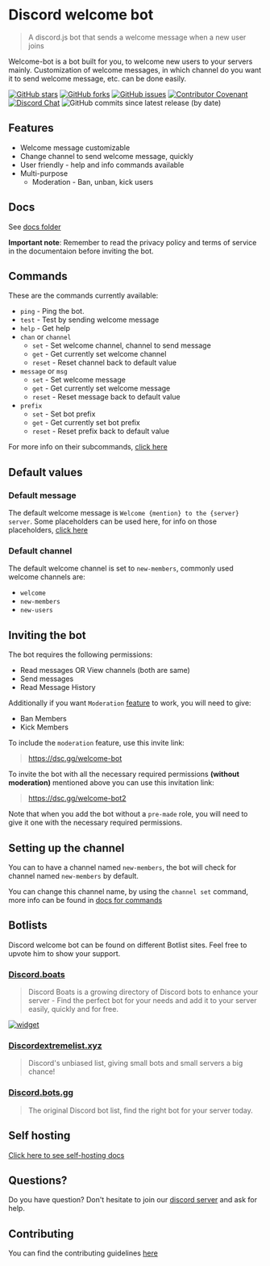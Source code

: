 # Discord welcome bot

> A discord.js bot that sends a welcome message when a new user joins

Welcome-bot is a bot built for you, to welcome new users to your servers mainly. Customization of welcome messages, in which channel do you want it to send welcome message, etc. can be done easily.

[![GitHub stars](https://img.shields.io/github/stars/Welcome-Bot/welcome-bot)](https://github.com/Welcome-Bot/welcome-bot/stargazers)
[![GitHub forks](https://img.shields.io/github/forks/Welcome-Bot/welcome-bot)](https://github.com/Welcome-Bot/welcome-bot/network)
[![GitHub issues](https://img.shields.io/github/issues/Welcome-Bot/welcome-bot)](https://github.com/Welcome-Bot/welcome-bot/issues)
[![Contributor Covenant](https://img.shields.io/badge/Contributor%20Covenant-2.0-4baaaa.svg)](https://github.com/Welcome-Bot/welcome-bot/blob/main/.github/CODE_OF_CONDUCT.md)
[![Discord Chat](https://img.shields.io/discord/836854115526770708?color=7289da&label=discord)](https://discord.gg/xxU7akJNbC)
![GitHub commits since latest release (by date)](https://img.shields.io/github/commits-since/Welcome-Bot/welcome-bot/latest)

## Features
- Welcome message customizable
- Change channel to send welcome message, quickly
- User friendly - help and info commands available
- Multi-purpose
    - Moderation - Ban, unban, kick users

## Docs

See [docs folder](https://github.com/Welcome-Bot/welcome-bot/tree/main/docs)

**Important note**: Remember to read the privacy policy and terms of service in the documentaion before inviting the bot.

## Commands
These are the commands currently available:
- `ping` - Ping the bot.
- `test` - Test by sending welcome message
- `help` - Get help
- `chan` or `channel`
    - `set` - Set welcome channel, channel to send message
    - `get` - Get currently set welcome channel
    - `reset` - Reset channel back to default value
- `message` or `msg`
    - `set` - Set welcome message
    - `get` - Get currently set welcome message
    - `reset` - Reset message back to default value
- `prefix`
    - `set` - Set bot prefix
    - `get` - Get currently set bot prefix
    - `reset` - Reset prefix back to default value

For more info on their subcommands, [click here](https://github.com/Welcome-Bot/welcome-bot/blob/main/docs/commands.md)

## Default values

### Default message

The default welcome message is `Welcome {mention} to the {server} server`. Some placeholders can be used here, for info on those placeholders, [click here](https://github.com/Welcome-Bot/welcome-bot/blob/new-features/docs/commands.md#placeholders-in-welcome-message)

### Default channel

The default welcome channel is set to `new-members`, commonly used welcome channels are:
- `welcome`
- `new-members`
- `new-users`

## Inviting the bot

The bot requires the following permissions:

- Read messages OR View channels (both are same)
- Send messages
- Read Message History

Additionally if you want `Moderation` [feature](#Features) to work, you will need to give:

- Ban Members
- Kick Members

To include the `moderation` feature, use this invite link:
> https://dsc.gg/welcome-bot

To invite the bot with all the necessary required permissions **(without moderation)** mentioned above you can use this invitation link:
> https://dsc.gg/welcome-bot2

Note that when you add the bot without a `pre-made` role, you will need to give it one with the necessary required permissions.

## Setting up the channel

You can to have a channel named `new-members`, the bot will check for channel named `new-members` by default.

You can change this channel name, by using the `channel set` command, more info can be found in [docs for commands](docs/commands.md)

## Botlists

Discord welcome bot can be found on different Botlist sites.
Feel free to upvote him to show your support.

### [Discord.boats](https://discord.boats/bot/848459799783669790)

> Discord Boats is a growing directory of Discord bots to enhance your server - Find the perfect bot for your needs and add it to your server easily, quickly and for free.

[![widget](https://discord.boats/api/widget/848459799783669790/)](https://discord.boats/bot/848459799783669790)

### [Discordextremelist.xyz](https://discordextremelist.xyz/en-US/bots/welcome-bot)

> Discord's unbiased list, giving small bots and small servers a big chance!

### [Discord.bots.gg](https://discord.bots.gg/bots/848459799783669790)

> The original Discord bot list, find the right bot for your server today.

## Self hosting

[Click here to see self-hosting docs](https://github.com/Welcome-Bot/welcome-bot/blob/main/docs/self-hosting.md)

## Questions?

Do you have question? Don't hesitate to join our [discord server](https://discord.gg/xxU7akJNbC) and ask for help.

## Contributing

You can find the contributing guidelines [here](https://github.com/Welcome-Bot/welcome-bot/blob/main/.github/CONTRIBUTING.md)
